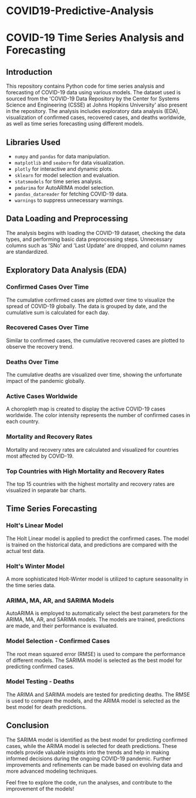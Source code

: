 # COVID19-Predictive-Analysis

# COVID-19 Time Series Analysis and Forecasting

## Introduction

This repository contains Python code for time series analysis and forecasting of COVID-19 data using various models. The dataset used is sourced from the 'COVID-19 Data Repository by the Center for Systems Science and Engineering (CSSE) at Johns Hopkins University' also present in the repository. The analysis includes exploratory data analysis (EDA), visualization of confirmed cases, recovered cases, and deaths worldwide, as well as time series forecasting using different models.

## Libraries Used

- `numpy` and `pandas` for data manipulation.
- `matplotlib` and `seaborn` for data visualization.
- `plotly` for interactive and dynamic plots.
- `sklearn` for model selection and evaluation.
- `statsmodels` for time series analysis.
- `pmdarima` for AutoARIMA model selection.
- `pandas_datareader` for fetching COVID-19 data.
- `warnings` to suppress unnecessary warnings.

## Data Loading and Preprocessing

The analysis begins with loading the COVID-19 dataset, checking the data types, and performing basic data preprocessing steps. Unnecessary columns such as 'SNo' and 'Last Update' are dropped, and column names are standardized.

## Exploratory Data Analysis (EDA)

### Confirmed Cases Over Time

The cumulative confirmed cases are plotted over time to visualize the spread of COVID-19 globally. The data is grouped by date, and the cumulative sum is calculated for each day.

### Recovered Cases Over Time

Similar to confirmed cases, the cumulative recovered cases are plotted to observe the recovery trend.

### Deaths Over Time

The cumulative deaths are visualized over time, showing the unfortunate impact of the pandemic globally.

### Active Cases Worldwide

A choropleth map is created to display the active COVID-19 cases worldwide. The color intensity represents the number of confirmed cases in each country.

### Mortality and Recovery Rates

Mortality and recovery rates are calculated and visualized for countries most affected by COVID-19.

### Top Countries with High Mortality and Recovery Rates

The top 15 countries with the highest mortality and recovery rates are visualized in separate bar charts.

## Time Series Forecasting

### Holt's Linear Model

The Holt Linear model is applied to predict the confirmed cases. The model is trained on the historical data, and predictions are compared with the actual test data.

### Holt's Winter Model

A more sophisticated Holt-Winter model is utilized to capture seasonality in the time series data.

### ARIMA, MA, AR, and SARIMA Models

AutoARIMA is employed to automatically select the best parameters for the ARIMA, MA, AR, and SARIMA models. The models are trained, predictions are made, and their performance is evaluated.

### Model Selection - Confirmed Cases

The root mean squared error (RMSE) is used to compare the performance of different models. The SARIMA model is selected as the best model for predicting confirmed cases.

### Model Testing - Deaths

The ARIMA and SARIMA models are tested for predicting deaths. The RMSE is used to compare the models, and the ARIMA model is selected as the best model for death predictions.

## Conclusion

The SARIMA model is identified as the best model for predicting confirmed cases, while the ARIMA model is selected for death predictions. These models provide valuable insights into the trends and help in making informed decisions during the ongoing COVID-19 pandemic. Further improvements and refinements can be made based on evolving data and more advanced modeling techniques.

Feel free to explore the code, run the analyses, and contribute to the improvement of the models!
